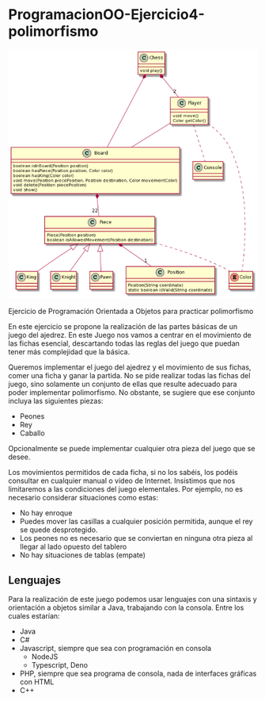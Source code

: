 # ProgramacionOO-Ejercicio4-polimorfismo

![](chess.png)

Ejercicio de Programación Orientada a Objetos para practicar polimorfismo

En este ejercicio se propone la realización de las partes básicas de un juego del ajedrez. En este Juego nos vamos a centrar en el movimiento de las fichas esencial, descartando todas las reglas del juego que puedan tener más complejidad que la básica.

Queremos implementar el juego del ajedrez y el movimiento de sus fichas, comer una ficha y ganar la partida. No se pide realizar todas las fichas del juego, sino solamente un conjunto de ellas que resulte adecuado para poder implementar polimorfismo. No obstante, se sugiere que ese conjunto incluya las siguientes piezas:

- Peones
- Rey
- Caballo

Opcionalmente se puede implementar cualquier otra pieza del juego que se desee.

Los movimientos permitidos de cada ficha, si no los sabéis, los podéis consultar en cualquier manual o vídeo de Internet. Insistimos que nos limitaremos a las condiciones del juego elementales. Por ejemplo, no es necesario considerar situaciones como estas:

- No hay enroque
- Puedes mover las casillas a cualquier posición permitida, aunque el rey se quede desprotegido.
- Los peones no es necesario que se conviertan en ninguna otra pieza al llegar al lado opuesto del tablero
- No hay situaciones de tablas (empate)

## Lenguajes

Para la realización de este juego podemos usar lenguajes con una sintaxis y orientación a objetos similar a Java, trabajando con la consola. Entre los cuales estarían:

- Java
- C#
- Javascript, siempre que sea con programación en consola
  - NodeJS
  - Typescript, Deno
- PHP, siempre que sea programa de consola, nada de interfaces gráficas con HTML
- C++
